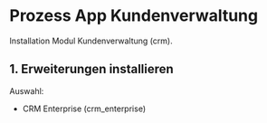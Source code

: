 # Prozess App Kundenverwaltung
Installation Modul Kundenverwaltung (crm).

## 1. Erweiterungen installieren
Auswahl:
* CRM Enterprise (crm_enterprise)
